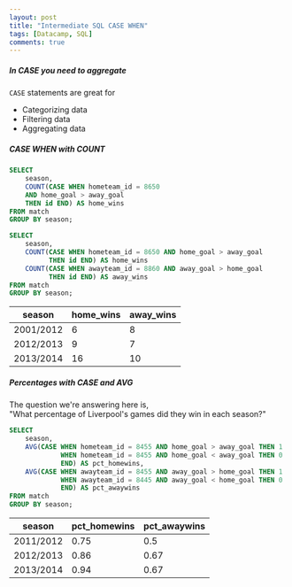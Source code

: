```yaml
---
layout: post
title: "Intermediate SQL CASE WHEN"
tags: [Datacamp, SQL]
comments: true
---
```



##### In CASE you need to aggregate
`CASE` statements are great for
- Categorizing data
- Filtering data
- Aggregating data

##### CASE WHEN with COUNT

```sql
SELECT 
    season,
    COUNT(CASE WHEN hometeam_id = 8650
    AND home_goal > away_goal
    THEN id END) AS home_wins
FROM match
GROUP BY season;
```

```sql
SELECT
    season,
    COUNT(CASE WHEN hometeam_id = 8650 AND home_goal > away_goal
          THEN id END) AS home_wins
    COUNT(CASE WHEN awayteam_id = 8860 AND away_goal > home_goal
          THEN id END) AS away_wins
FROM match
GROUP BY season;
```

| season    | home_wins | away_wins |
|-----------|-----------|-----------|
| 2001/2012 | 6         | 8         |
| 2012/2013 | 9         | 7         |
| 2013/2014 | 16        | 10        |



##### Percentages with CASE and AVG

The question we're answering here is,  
"What percentage of Liverpool's games did they win in each season?"

```sql
SELECT
    season,
    AVG(CASE WHEN hometeam_id = 8455 AND home_goal > away_goal THEN 1
             WHEN hometeam_id = 8455 AND home_goal < away_goal THEN 0
             END) AS pct_homewins,
    AVG(CASE WHEN awayteam_id = 8455 AND away_goal > home_goal THEN 1
             WHEN awayteam_id = 8445 AND away_goal < home_goal THEN 0
             END) AS pct_awaywins
FROM match
GROUP BY season;
```

| season    | pct_homewins | pct_awaywins |
|-----------|--------------|--------------|
| 2011/2012 | 0.75         | 0.5          |
| 2012/2013 | 0.86         | 0.67         |
| 2013/2014 | 0.94         | 0.67         |